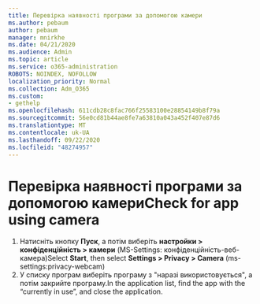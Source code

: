```yaml
---
title: Перевірка наявності програми за допомогою камери
ms.author: pebaum
author: pebaum
manager: mnirkhe
ms.date: 04/21/2020
ms.audience: Admin
ms.topic: article
ms.service: o365-administration
ROBOTS: NOINDEX, NOFOLLOW
localization_priority: Normal
ms.collection: Adm_O365
ms.custom:
- gethelp
ms.openlocfilehash: 611cdb28c8fac766f25583100e28854149b8f79a
ms.sourcegitcommit: 56e0cd81b44ae8fe7a63810a043a452f407e87d6
ms.translationtype: MT
ms.contentlocale: uk-UA
ms.lasthandoff: 09/22/2020
ms.locfileid: "48274957"
---
```

# <a name="check-for-app-using-camera"></a><span data-ttu-id="a30b0-102">Перевірка наявності програми за допомогою камери</span><span class="sxs-lookup"><span data-stu-id="a30b0-102">Check for app using camera</span></span>

1. <span data-ttu-id="a30b0-103">Натисніть кнопку **Пуск**, а потім виберіть **настройки > конфіденційність > камери** (MS-Settings: конфіденційність-веб-камера)</span><span class="sxs-lookup"><span data-stu-id="a30b0-103">Select **Start**, then select **Settings > Privacy > Camera** (ms-settings:privacy-webcam)</span></span>
2. <span data-ttu-id="a30b0-104">У списку програм виберіть програму з "наразі використовується", а потім закрийте програму.</span><span class="sxs-lookup"><span data-stu-id="a30b0-104">In the application list, find the app with the “currently in use”, and close the application.</span></span>
